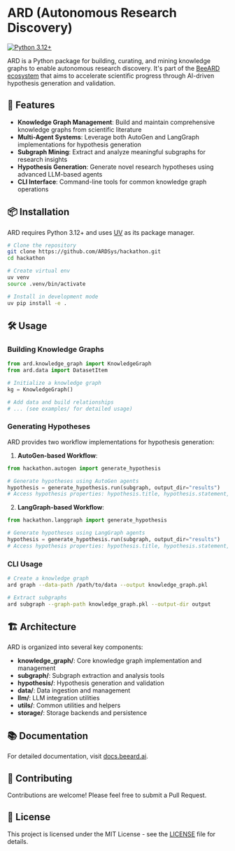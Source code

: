 # ARD (Autonomous Research Discovery)

[![Python 3.12+](https://img.shields.io/badge/python-3.12+-blue.svg)](https://www.python.org/downloads/)

ARD is a Python package for building, curating, and mining knowledge graphs to enable autonomous research discovery. It's part of the [BeeARD ecosystem](https://beeard.ai) that aims to accelerate scientific progress through AI-driven hypothesis generation and validation.

## 🚀 Features

- **Knowledge Graph Management**: Build and maintain comprehensive knowledge graphs from scientific literature
- **Multi-Agent Systems**: Leverage both AutoGen and LangGraph implementations for hypothesis generation
- **Subgraph Mining**: Extract and analyze meaningful subgraphs for research insights
- **Hypothesis Generation**: Generate novel research hypotheses using advanced LLM-based agents
- **CLI Interface**: Command-line tools for common knowledge graph operations

## 📦 Installation

ARD requires Python 3.12+ and uses [UV](https://github.com/astral-sh/uv) as its package manager.

```bash
# Clone the repository
git clone https://github.com/ARDSys/hackathon.git
cd hackathon

# Create virtual env
uv venv
source .venv/bin/activate

# Install in development mode
uv pip install -e .
```

## 🛠️ Usage

### Building Knowledge Graphs

```python
from ard.knowledge_graph import KnowledgeGraph
from ard.data import DatasetItem

# Initialize a knowledge graph
kg = KnowledgeGraph()

# Add data and build relationships
# ... (see examples/ for detailed usage)
```

### Generating Hypotheses

ARD provides two workflow implementations for hypothesis generation:

1. **AutoGen-based Workflow**:

```python
from hackathon.autogen import generate_hypothesis

# Generate hypotheses using AutoGen agents
hypothesis = generate_hypothesis.run(subgraph, output_dir="results")
# Access hypothesis properties: hypothesis.title, hypothesis.statement, hypothesis.references, etc.
```

2. **LangGraph-based Workflow**:

```python
from hackathon.langgraph import generate_hypothesis

# Generate hypotheses using LangGraph agents
hypothesis = generate_hypothesis.run(subgraph, output_dir="results")
# Access hypothesis properties: hypothesis.title, hypothesis.statement, hypothesis.references, etc.
```

### CLI Usage

```bash
# Create a knowledge graph
ard graph --data-path /path/to/data --output knowledge_graph.pkl

# Extract subgraphs
ard subgraph --graph-path knowledge_graph.pkl --output-dir output
```

## 🏗️ Architecture

ARD is organized into several key components:

- **knowledge_graph/**: Core knowledge graph implementation and management
- **subgraph/**: Subgraph extraction and analysis tools
- **hypothesis/**: Hypothesis generation and validation
- **data/**: Data ingestion and management
- **llm/**: LLM integration utilities
- **utils/**: Common utilities and helpers
- **storage/**: Storage backends and persistence

## 📚 Documentation

For detailed documentation, visit [docs.beeard.ai](https://docs.beeard.ai/).

## 🤝 Contributing

Contributions are welcome! Please feel free to submit a Pull Request.

## 📝 License

This project is licensed under the MIT License - see the [LICENSE](LICENSE) file for details.
